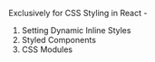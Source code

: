 Exclusively for CSS Styling in React -

1. Setting Dynamic Inline Styles
2. Styled Components
3. CSS Modules 
